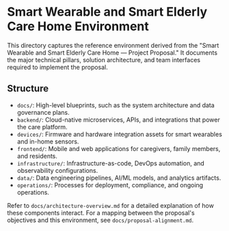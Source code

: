 # Smart Wearable and Smart Elderly Care Home Environment

This directory captures the reference environment derived from the "Smart Wearable and Smart Elderly Care Home — Project Proposal." It documents the major technical pillars, solution architecture, and team interfaces required to implement the proposal.

## Structure

- `docs/`: High-level blueprints, such as the system architecture and data governance plans.
- `backend/`: Cloud-native microservices, APIs, and integrations that power the care platform.
- `devices/`: Firmware and hardware integration assets for smart wearables and in-home sensors.
- `frontend/`: Mobile and web applications for caregivers, family members, and residents.
- `infrastructure/`: Infrastructure-as-code, DevOps automation, and observability configurations.
- `data/`: Data engineering pipelines, AI/ML models, and analytics artifacts.
- `operations/`: Processes for deployment, compliance, and ongoing operations.

Refer to `docs/architecture-overview.md` for a detailed explanation of how these components interact. For a mapping between the proposal's objectives and this environment, see `docs/proposal-alignment.md`.
